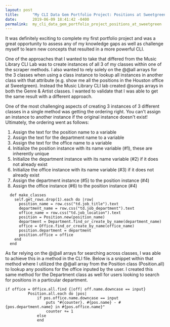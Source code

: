 ```yaml
---
layout: post
title:      "My CLI Data Gem Portfolio Project: Positions at Sweetgreen"
date:       2019-06-09 18:41:42 -0400
permalink:  my_cli_data_gem_portfolio_project_positions_at_sweetgreen
---
```



It was definitely exciting to complete my first portfolio project and was a great opportunity to assess any of my knowledge gaps as well as challenge myself to learn new concepts that resulted in a more powerful CLI. 

One of the approaches that I wanted to take that differed from the Music Library CLI Lab was to create instances of all 3 of my classes within one of the scraper methods. I also wanted to rely solely on the @@all arrays for the 3 classes when using a class instance to lookup all instances in another class with that attribute (e.g. show me all the positions in the Houston office at Sweetgreen). Instead the Music Library CLI lab created @songs arrays in both the Genre & Artist classes. I wanted to validate that I was able to get the same result with a different approach.

One of the most challenging aspects of creating 3 instances of 3 different classes in a single method was getting the ordering right. You can't assign an instance to another instance if the original instance doesn't exist! Ultimately, the ordering went as follows:
1. Assign the text for the position name to a variable
2. Assign the text for the department name to a variable
3. Assign the text for the office name to a variable
4. Initialize the position instance with its name variable (#1), these are inherently unique
5. Initialize the department instance with its name variable (#2) if it does not already exist
6. Initialize the office instance with its name variable (#3) if it does not already exist
7. Assign the department instance (#5) to the position instance (#4)
8. Assign the office instance (#6) to the position instance (#4)

```
  def make_classes
    self.get_rows.drop(1).each do |row|
      position_name = row.css("td.job_title").text
      department_name = row.css("td.job_department").text
      office_name = row.css("td.job_location").text
      position = Position.new(position_name)
      department = Department.find_or_create_by_name(department_name)
      office = Office.find_or_create_by_name(office_name)
      position.department = department
      position.office = office
    end
  end
```

As far relying on the @@all arrays for searching across classes, I was able to achieve this in a method in the CLI file. Below is a snippet within that method where I utilized the @@all array from the Position class (Position.all) to lookup any positions for the office inputed by the user. I created this same method for the Department class as well for users looking to search for positions in a particular department.

```
if office = Office.all.find {|off| off.name.downcase == input}
          Position.all.each do |pos| 
              if pos.office.name.downcase == input
                  puts "#{counter}. #{pos.name} - #{pos.department.name} in #{pos.office.name}" 
                  counter += 1
              else
              end
```
